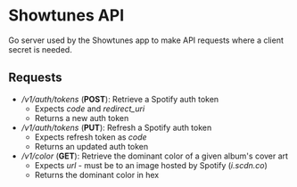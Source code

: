 # Showtunes API

Go server used by the Showtunes app to make API requests where a client secret is needed.

## Requests
* */v1/auth/tokens* (**POST**): Retrieve a Spotify auth token
  * Expects *code* and *redirect_uri*
  * Returns a new auth token
* */v1/auth/tokens* (**PUT**): Refresh a Spotify auth token
  * Expects refresh token as *code*
  * Returns an updated auth token
* */v1/color* (**GET**): Retrieve the dominant color of a given album's cover art
  * Expects *url* - must be to an image hosted by Spotify (*i.scdn.co*)
  * Returns the dominant color in hex
